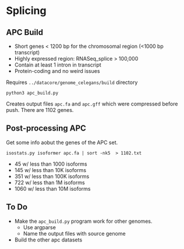 Splicing
========

## APC Build ##

+ Short genes < 1200 bp for the chromosomal region (<1000 bp transcript)
+ Highly expressed region: RNASeq_splice > 100,000
+ Contain at least 1 intron in transcript
+ Protein-coding and no weird issues

Requires `../datacore/genome_celegans/build` directory

	python3 apc_build.py

Creates output files `apc.fa` and `apc.gff` which were compressed before push.
There are 1102 genes.

## Post-processing APC ##

Get some info aobut the genes of the APC set.

	isostats.py isoformer apc.fa | sort -nk5  > 1102.txt

+ 45 w/ less than 1000 isoforms
+ 145 w/ less than 10K isoforms
+ 351 w/ less than 100K isoforms
+ 722 w/ less than 1M isoforms
+ 1060 w/ less than 10M isoforms

## To Do ##

+ Make the `apc_build.py` program work for other genomes.
	+ Use argparse
	+ Name the output files with source genome
+ Build the other apc datasets
